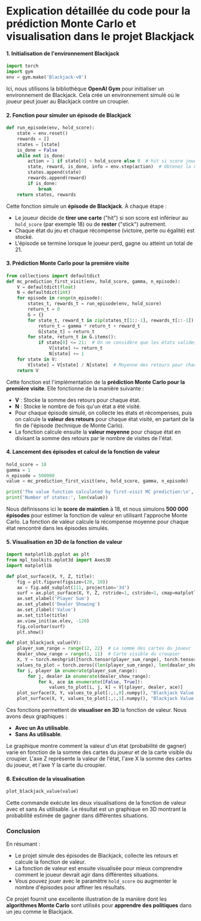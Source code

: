 # Explication détaillée du code pour la prédiction Monte Carlo et visualisation dans le projet Blackjack

#### 1. **Initialisation de l'environnement Blackjack**

```python
import torch
import gym
env = gym.make('Blackjack-v0')
```
Ici, nous utilisons la bibliothèque **OpenAI Gym** pour initialiser un environnement de Blackjack. Cela crée un environnement simulé où le joueur peut jouer au Blackjack contre un croupier.

#### 2. **Fonction pour simuler un épisode de Blackjack**

```python
def run_episode(env, hold_score):
    state = env.reset()
    rewards = []
    states = [state]
    is_done = False
    while not is_done:
        action = 1 if state[0] < hold_score else 0  # hit si score joueur < hold_score, sinon stick
        state, reward, is_done, info = env.step(action)  # Obtenez la nouvelle situation
        states.append(state)
        rewards.append(reward)
        if is_done:
            break
    return states, rewards
```
Cette fonction simule un **épisode de Blackjack**. À chaque étape :
- Le joueur décide de **tirer une carte** ("hit") si son score est inférieur au `hold_score` (par exemple 18) ou de **rester** ("stick") autrement.
- Chaque état du jeu et chaque récompense (victoire, perte ou égalité) est stocké.
- L'épisode se termine lorsque le joueur perd, gagne ou atteint un total de 21.

#### 3. **Prédiction Monte Carlo pour la première visite**

```python
from collections import defaultdict
def mc_prediction_first_visit(env, hold_score, gamma, n_episode):
    V = defaultdict(float)
    N = defaultdict(int)
    for episode in range(n_episode):
        states_t, rewards_t = run_episode(env, hold_score)
        return_t = 0
        G = {}
        for state_t, reward_t in zip(states_t[1::-1], rewards_t[::-1]):
            return_t = gamma * return_t + reward_t
            G[state_t] = return_t
        for state, return_t in G.items():
            if state[0] <= 21:  # On ne considère que les états valides (<21)
                V[state] += return_t
                N[state] += 1
    for state in V:
        V[state] = V[state] / N[state]  # Moyenne des retours pour chaque état
    return V
```

Cette fonction est l'implémentation de la **prédiction Monte Carlo pour la première visite**. Elle fonctionne de la manière suivante :
- **V** : Stocke la somme des retours pour chaque état.
- **N** : Stocke le nombre de fois qu'un état a été visité.
- Pour chaque épisode simulé, on collecte les états et récompenses, puis on calcule la **valeur des retours** pour chaque état visité, en partant de la fin de l'épisode (technique de Monte Carlo).
- La fonction calcule ensuite la **valeur moyenne** pour chaque état en divisant la somme des retours par le nombre de visites de l'état.

#### 4. **Lancement des épisodes et calcul de la fonction de valeur**

```python
hold_score = 18
gamma = 1
n_episode = 500000
value = mc_prediction_first_visit(env, hold_score, gamma, n_episode)

print('The value function calculated by first-visit MC prediction:\n', value)
print('Number of states:', len(value))
```

Nous définissons ici le **score de maintien** à 18, et nous simulons **500 000 épisodes** pour estimer la fonction de valeur en utilisant l'approche Monte Carlo. La fonction de valeur calcule la récompense moyenne pour chaque état rencontré dans les épisodes simulés.

#### 5. **Visualisation en 3D de la fonction de valeur**

```python
import matplotlib.pyplot as plt
from mpl_toolkits.mplot3d import Axes3D
import matplotlib

def plot_surface(X, Y, Z, title):
    fig = plt.figure(figsize=(20, 10))
    ax = fig.add_subplot(111, projection='3d')
    surf = ax.plot_surface(X, Y, Z, rstride=1, cstride=1, cmap=matplotlib.cm.coolwarm, vmin=-1.0, vmax=1.0)
    ax.set_xlabel('Player Sum')
    ax.set_ylabel('Dealer Showing')
    ax.set_zlabel('Value')
    ax.set_title(title)
    ax.view_init(ax.elev, -120)
    fig.colorbar(surf)
    plt.show()

def plot_blackjack_value(V):
    player_sum_range = range(12, 22)  # La somme des cartes du joueur
    dealer_show_range = range(1, 11)  # Carte visible du croupier
    X, Y = torch.meshgrid([torch.tensor(player_sum_range), torch.tensor(dealer_show_range)])
    values_to_plot = torch.zeros((len(player_sum_range), len(dealer_show_range), 2))
    for i, player in enumerate(player_sum_range):
        for j, dealer in enumerate(dealer_show_range):
            for k, ace in enumerate([False, True]):
                values_to_plot[i, j, k] = V[(player, dealer, ace)]
    plot_surface(X, Y, values_to_plot[:,:,0].numpy(), "Blackjack Value Function Without Usable Ace")
    plot_surface(X, Y, values_to_plot[:,:,1].numpy(), "Blackjack Value Function With Usable Ace")
```

Ces fonctions permettent de **visualiser en 3D** la fonction de valeur. Nous avons deux graphiques :
- **Avec un As utilisable**.
- **Sans As utilisable**.

Le graphique montre comment la valeur d'un état (probabilité de gagner) varie en fonction de la somme des cartes du joueur et de la carte visible du croupier. L'axe Z représente la valeur de l'état, l'axe X la somme des cartes du joueur, et l'axe Y la carte du croupier.

#### 6. **Exécution de la visualisation**

```python
plot_blackjack_value(value)
```
Cette commande exécute les deux visualisations de la fonction de valeur avec et sans As utilisable. Le résultat est un graphique en 3D montrant la probabilité estimée de gagner dans différentes situations.

### Conclusion

En résumant :
- Le projet simule des épisodes de Blackjack, collecte les retours et calcule la fonction de valeur.
- La fonction de valeur est ensuite visualisée pour mieux comprendre comment le joueur devrait agir dans différentes situations.
- Vous pouvez jouer avec le paramètre `hold_score` ou augmenter le nombre d'épisodes pour affiner les résultats.

Ce projet fournit une excellente illustration de la manière dont les **algorithmes Monte Carlo** sont utilisés pour **apprendre des politiques** dans un jeu comme le Blackjack.
